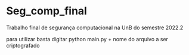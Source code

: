 # Seg_comp_final
Trabalho final de segurança computacional na UnB do semestre 2022.2

para utilizar basta digitar python main.py + nome do arquivo a ser criptografado


